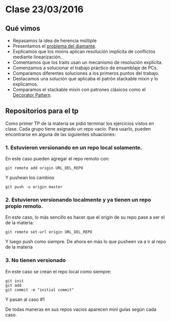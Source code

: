 # Clase 23/03/2016

## Qué vimos

 - Repasamos la idea de herencia múltiple
 - Presentamos el [problema del diamante](https://es.wikipedia.org/wiki/Problema_del_diamante).
 - Explicamos que los mixins aplican resolución implícita de conflictos mediante linearización.
 - Comentamos que los traits usan un mecanismo de resolución explícita.
 - Comenzamos a solucionar el trabajo práctico de ensamblaje de PCs.
 - Comparamos diferentes soluciones a los primeros puntos del trabajo.
 - Destacamos una solución que aplicaba el patrón stackable mixin y lo explicamos.
 - Comparamos el stackable mixin con patrones clásicos como el [Decorator Pattern](https://en.wikipedia.org/wiki/Decorator_pattern).
 
## Repositorios para el tp

 Como primer TP de la materia se pidió terminar los ejercicios vistos en clase.
 Cada grupo tiene asignado un repo vacío. Para usarlo, pueden encontrarse en alguna de las siguientes situaciones:

### 1. Estuvieron versionando en un repo local solamente.

En este caso pueden agregar el repo remoto con:

    git remote add origin URL_DEL_REPO

Y pushean los cambios

    git push -u origin master


### 2. Estuvieron versionando localmente y ya tienen un repo propio remoto.

En este caso, lo más sencillo es hacer que el origin de su repo pase a ser el de la materia:

    git remote set-url origin URL_DEL_REPO

Y luego push como siempre. De ahora en más lo que pusheen va a ir al repo de la materia


### 3. No tienen versionado

En este caso se crean el repo local como siempre:

    git init
    git add
    git commit -m "initial commit"

Y pasan al caso #1

De todas maneras en sus repos vacios aparecen mini guías según cada caso. 
 
